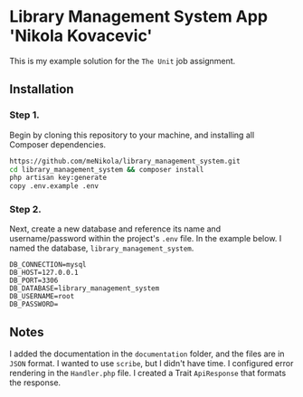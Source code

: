 # Library Management System App 'Nikola Kovacevic'

This is my example solution for the `The Unit` job assignment.

## Installation

### Step 1.

Begin by cloning this repository to your machine, and installing all Composer dependencies.

```bash
https://github.com/meNikola/library_management_system.git
cd library_management_system && composer install
php artisan key:generate
copy .env.example .env
```

### Step 2.

Next, create a new database and reference its name and username/password within the project's `.env` file. In the example below. I named the database, `library_management_system`.

```
DB_CONNECTION=mysql
DB_HOST=127.0.0.1
DB_PORT=3306
DB_DATABASE=library_management_system
DB_USERNAME=root
DB_PASSWORD=
```

## Notes
I added the documentation in the `documentation` folder, and the files are in `JSON` format. I wanted to use `scribe`, but I didn't have time.
I configured error rendering in the `Handler.php` file. I created a Trait `ApiResponse` that formats the response.
